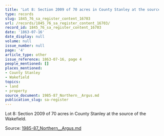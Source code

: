```yaml
---
title: 'Lot 8: Section 2009 of 70 acres in County Stanley at the source of the Wakefield.'
type: records
slug: 1845_76_sa_register_content_16703
url: /records/1845_76_sa_register_content_16703/
record_id: 1845_76_sa_register_content_16703
date: '1863-07-16'
date_display: null
volume: null
issue_number: null
page: '4'
article_type: other
issue_reference: 1863-07-16, page 4
people_mentioned: []
places_mentioned:
- County Stanley
- Wakefield
topics:
- land
- property
source_document: 1985-87_Northern__Argus.md
publication_slug: sa-register
---
```


Lot 8: Section 2009 of 70 acres in County Stanley at the source of the Wakefield.

Source: [1985-87_Northern__Argus.md](/downloads/markdown/1985-87_Northern__Argus.md)
